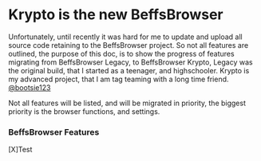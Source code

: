 # Krypto is the new BeffsBrowser

Unfortunately, until recently it was hard for me to update and upload all source code retaining to the BeffsBrowser project. So not all features are 
outlined, the purpose of this doc, is to show the progress of features migrating from BeffsBrowser Legacy, to BeffsBrowser Krypto, Legacy was the original 
build, that I started as a teenager, and highschooler. Krypto is my advanced project, that I am tag teaming with a long time friend. [@bootsie123](https://github.com/bootsie123)


Not all features will be listed, and will be migrated in priority, the biggest priority is the browser functions, and settings. 


### BeffsBrowser Features

[X]Test

